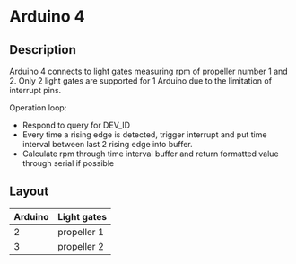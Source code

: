 # Arduino 4

## Description
Arduino 4 connects to light gates measuring rpm of propeller number 1 and 2. Only 2 light gates are supported for 1 Arduino due to the limitation of interrupt pins. 

Operation loop:
- Respond to query for DEV\_ID
- Every time a rising edge is detected, trigger interrupt and put time interval between last 2 rising edge into buffer.
- Calculate rpm through time interval buffer and return formatted value through serial if possible

## Layout
| Arduino | Light gates |
| -------------- | --------------- |
| 2 | propeller 1 |
| 3 | propeller 2 |


